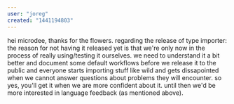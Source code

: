 ```yaml
---
user: "joreg"
created: "1441194803"
---
```


hei microdee, thanks for the flowers. regarding the release of type importer: the reason for not having it released yet is that we're only now in the process of really using/testing it ourselves. we need to understand it a bit better and document some default workflows before we release it to the public and everyone starts importing stuff like wild and gets dissapointed when we cannot answer questions about problems they will encounter. so yes, you'll get it when we are more confident about it. until then we'd be more interested in language feedback (as mentioned above).
